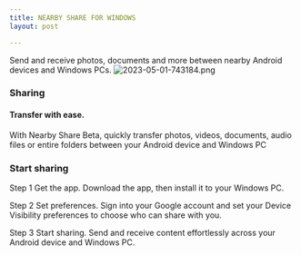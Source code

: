 ```yaml
---
title: NEARBY SHARE FOR WINDOWS
layout: post

---
```

Send and receive photos, documents and more between nearby Android devices and Windows PCs.
![2023-05-01-743184.png](https://dev7083.github.io/kernelhackers_blog/assets/2023-05-01-743184.png)


  ###                                                       Sharing
 ####                                                  Transfer with ease.
With Nearby Share Beta, quickly transfer photos, videos, documents, audio files or entire folders between your Android device and Windows PC

  ###                                                     Start sharing

Step 1
Get the app.
Download the app, then install it to your Windows PC.


Step 2
Set preferences.
Sign into your Google account and set your Device Visibility preferences to choose who can share with you.


Step 3
Start sharing.
Send and receive content effortlessly across your Android device and Windows PC.
